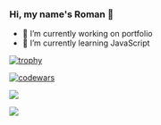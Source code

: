 ### Hi, my name's Roman 👋

- 🔭 I’m currently working on portfolio
- 🌱 I’m currently learning JavaScript

[![trophy](https://github-profile-trophy.vercel.app/?username=ryo-ma)](https://github.com/ryo-ma/github-profile-trophy)

[![codewars](https://www.codewars.com/users/Roman5675/badges/small)](https://www.codewars.com/users/Roman5675) 

![](https://github-profile-summary-cards.vercel.app/api/cards/profile-details?username=Roman5675&theme=solarized_dark)

![](https://github-profile-summary-cards.vercel.app/api/cards/stats?username=Roman5675&theme=solarized_dark)

<!--
**Roman5675/Roman5675** is a ✨ _special_ ✨ repository because its `README.md` (this file) appears on your GitHub profile.

Here are some ideas to get you started:

- 🔭 I’m currently working on ...
- 🌱 I’m currently learning ...
- 👯 I’m looking to collaborate on ...
- 🤔 I’m looking for help with ...
- 💬 Ask me about ...
- 📫 How to reach me: ...
- 😄 Pronouns: ...
- ⚡ Fun fact: ...
-->
